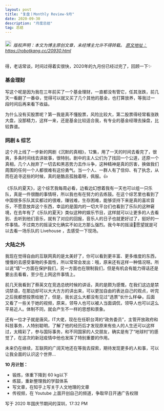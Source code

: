 ```yaml
---
layout: post
title: "复盘丨Monthly Review-9月"
date: 2020-09-30 
description: "月度总结"
tag: 总结
---   
```


<h6><img src="https://robotkang-1257995526.cos.ap-chengdu.myqcloud.com/icon/copyright.png" alt="copyright" style="display:inline;margin-bottom: -5px;" width="20" height="20"> 版权声明：本文为博主原创文章，未经博主允许不得转载。
<a target="_blank" href="https://robotkang.cc/20930.html">原文地址：https://robotkang.cc/20930.html </a>
</h6>                    

得，老话常谈，时间过得着实很快，2020年的九月份已经过完了，回顾一下✨                

### 基金理财        

写这个呢是因为我在三年前买了一个基金理财，一直都没有管它，任其涨跌，前几天一看翻了一番😄，觉得可以就又买了几个其他的基金，也打算放养，等我过一段时间后再来看下收益。         

为什么没有买股票呢？第一我是真不懂股票，风险比较大，第二股票得经常看涨跌大盘，没那精力，这样一来，还是基金比较适合我，有专业的基金经理去操盘，比较靠谱。        

### 网剧 & 综艺      

这个月上线了一步新的网剧《沉默的真相》，12集，用了一天的时间去看完了，很爽，多条时间线去讲故事，很特别。剧中的主人公们为了找回一个公道，还原一个真相，几个人抛弃了一切去和黑恶势力去作斗争，这种精神是真的厉害，换做我们周围的任何一个人都很难有这份勇气。当一个人、一群人有了信仰、有了执念，从而在追寻这些的时候，真的是酷且孤独着呀，佩服。👍        


《乐队的夏天》，这个综艺我每周必看，边看边幻想着我有一天也可以组一只乐队，真是一件很酷的事情呀，所以我也有在努力的去练鼓。在这个综艺里也看到了中国很多乐队其实都过的很难，赚钱难，生存困难，能够坚持下来是真的喜欢音乐，不愿意放弃这个东西，幸运的是国内的一切大平台们也看到了乐队的这种窘境，在去年有了《乐队的夏天》类似这种的娱乐节目，这样就可以让更多的人去看到、去听到他们音乐，就有了对应的回报，音乐人的日子也就更好过了，挺好的一件事情。不过南方的摇滚文化确实不如北方那么强烈。我今年的摇滚🤘愿望就是可以去看一场乐队的 Livehouse ，去感受一下现场。    

### 大陆之外       

我现在觉得自由的互联网真的是太美好了，你可以看到更丰富、更多维度的东西，慢慢的去感受事物的多面性，所以常常会发出：哦，原来还有这样一种情况呀。所以说“墙”一方面在保护我们，另一方面也在限制我们，但是有机会有能力得话还是要出去看看，至少在上网这件事情上。           

前几天我看到了蔡英文在竞选总统时候的讲话，真的是颇为感慨，在我们这边是禁词禁语，在那边却可以大大方方的讲出来，可以更加自由的表达自己的观点，听完之后我都想投票给她了，但是，我长这么大都没有见过“选票”长什么样😂。后面又看了一些关于她的视频，原来，领导人也可以被人当面调侃，领导人也可以这么平易近人。体制不同，就会产生不一样的思想和景象。       

还有一位才子就是唐风，IT大佬，现在在任职台湾的“政务委员”，主管开放政府和科技事务，人特别聪明，了解了他的经历后才发现原来有些人的人生还可以这样过，太精彩了，参与国际事务，和不同国家的人交朋友，确实是有了“地球村”的感觉了，在这次的新冠疫情中他也发挥了特别重要的作用。        

未来仍在继续，互联网的广阔天地还在等我去探索，期待发现更多的人和事，可以让我全面的认识这个世界...        

**10 月计划：**               
- 锻炼，体重下降到 60 kg以下             
- 练鼓，重新整理我的学鼓体系              
- 写文章，在知乎上写关于人文地理的文章      
- 传视频，在 Youtube 上面开创自己的频道，争取早日开通广告权限    

写于 2020 年国庆节期间的深圳，17:32 PM     







  
















